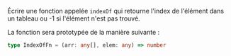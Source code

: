 Écrire une fonction appelée `indexOf` qui retourne l'index de l'élément dans un tableau ou -1 si l'élément n'est pas trouvé.

La fonction sera prototypée de la manière suivante :

```typescript
type IndexOfFn = (arr: any[], elem: any) => number
```